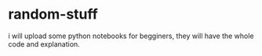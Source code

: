 # random-stuff
i will upload some python notebooks for begginers, they will have the whole code and explanation. 
